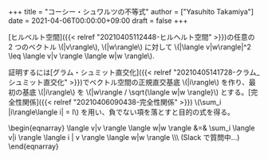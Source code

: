 +++
title = "コーシー・シュワルツの不等式"
author = ["Yasuhito Takamiya"]
date = 2021-04-06T00:00:00+09:00
draft = false
+++

[ヒルベルト空間]({{< relref "20210405112448-ヒルヘルト空間" >}})の任意の 2 つのベクトル \\(|v\rangle\\), \\(|w\rangle\\) に対して \\(|\langle v|w\rangle|^2 \leq \langle v|v \rangle \langle w|w \rangle\\).

証明するには[グラム・シュミット直交化]({{< relref "20210405141728-クラム_シュミット直交化" >}})でベクトル空間の正規直交基底 \\(|i\rangle\\) を作り、最初の基底 \\(|i\rangle\\) を \\(|w\rangle / \sqrt{\langle w|w \rangle}\\) とする。[完全性関係]({{< relref "20210406090438-完全性関係" >}}) \\(\sum\_i |i\rangle\langle i| = I\\) を用い、負でない項を落とすと目的の式を得る。

\begin{eqnarray}
\langle v|v \rangle \langle w|w \rangle &=& \sum\_i \langle v|i \rangle \langle i | v \rangle \langle w|w \rangle \\\\\\
                    (Slack で質問中...)
\end{eqnarray}
